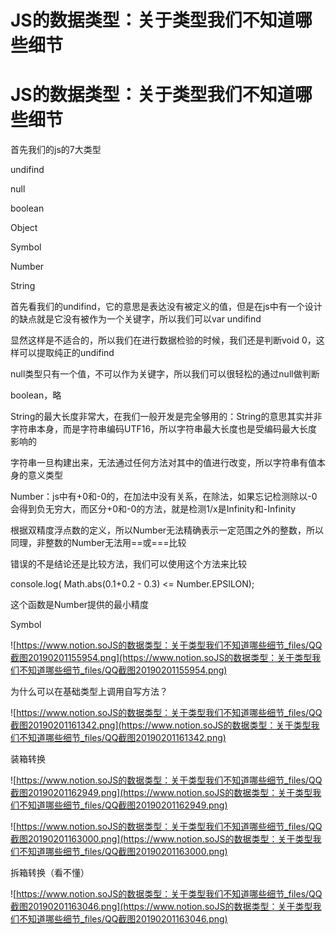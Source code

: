 # JS的数据类型：关于类型我们不知道哪些细节

# JS的数据类型：关于类型我们不知道哪些细节

首先我们的js的7大类型

undifind

null

boolean

Object

Symbol

Number

String

首先看我们的undifind，它的意思是表达没有被定义的值，但是在js中有一个设计的缺点就是它没有被作为一个关键字，所以我们可以var undifind

显然这样是不适合的，所以我们在进行数据检验的时候，我们还是判断void 0，这样可以提取纯正的undifind

null类型只有一个值，不可以作为关键字，所以我们可以很轻松的通过null做判断

boolean，略

String的最大长度非常大，在我们一般开发是完全够用的：String的意思其实并非字符串本身，而是字符串编码UTF16，所以字符串最大长度也是受编码最大长度影响的

字符串一旦构建出来，无法通过任何方法对其中的值进行改变，所以字符串有值本身的意义类型

Number：js中有+0和-0的，在加法中没有关系，在除法，如果忘记检测除以-0会得到负无穷大，而区分+0和-0的方法，就是检测1/x是Infinity和-Infinity

根据双精度浮点数的定义，所以Number无法精确表示一定范围之外的整数，所以同理，非整数的Number无法用==或===比较

错误的不是结论还是比较方法，我们可以使用这个方法来比较

console.log( Math.abs(0.1+0.2 - 0.3) <= Number.EPSILON);

这个函数是Number提供的最小精度

Symbol

![https://www.notion.soJS的数据类型：关于类型我们不知道哪些细节_files/QQ截图20190201155954.png](https://www.notion.soJS的数据类型：关于类型我们不知道哪些细节_files/QQ截图20190201155954.png)

为什么可以在基础类型上调用自写方法？

![https://www.notion.soJS的数据类型：关于类型我们不知道哪些细节_files/QQ截图20190201161342.png](https://www.notion.soJS的数据类型：关于类型我们不知道哪些细节_files/QQ截图20190201161342.png)

装箱转换

![https://www.notion.soJS的数据类型：关于类型我们不知道哪些细节_files/QQ截图20190201162949.png](https://www.notion.soJS的数据类型：关于类型我们不知道哪些细节_files/QQ截图20190201162949.png)

![https://www.notion.soJS的数据类型：关于类型我们不知道哪些细节_files/QQ截图20190201163000.png](https://www.notion.soJS的数据类型：关于类型我们不知道哪些细节_files/QQ截图20190201163000.png)

拆箱转换（看不懂）

![https://www.notion.soJS的数据类型：关于类型我们不知道哪些细节_files/QQ截图20190201163046.png](https://www.notion.soJS的数据类型：关于类型我们不知道哪些细节_files/QQ截图20190201163046.png)
